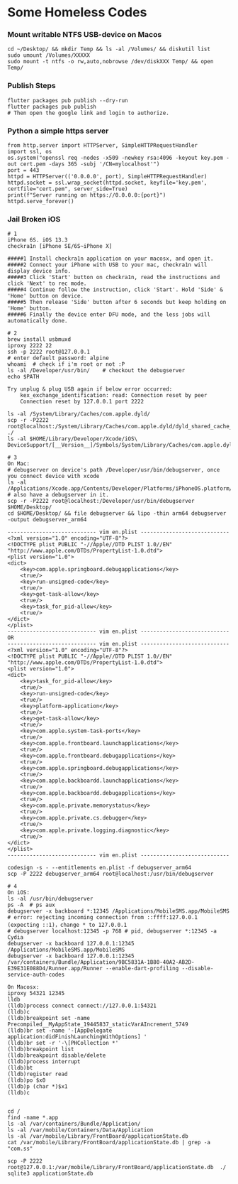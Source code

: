 
# Some Homeless Codes

### Mount writable NTFS USB-device on Macos

    cd ~/Desktop/ && mkdir Temp && ls -al /Volumes/ && diskutil list 
    sudo umount /Volumes/XXXXX
    sudo mount -t ntfs -o rw,auto,nobrowse /dev/diskXXX Temp/ && open Temp/

### Publish Steps

    flutter packages pub publish --dry-run
    flutter packages pub publish
    # Then open the google link and login to authorize.


### Python a simple https server

    from http.server import HTTPServer, SimpleHTTPRequestHandler
    import ssl, os
    os.system("openssl req -nodes -x509 -newkey rsa:4096 -keyout key.pem -out cert.pem -days 365 -subj '/CN=mylocalhost'")
    port = 443
    httpd = HTTPServer(('0.0.0.0', port), SimpleHTTPRequestHandler)
    httpd.socket = ssl.wrap_socket(httpd.socket, keyfile='key.pem', certfile="cert.pem", server_side=True)
    print(f"Server running on https://0.0.0.0:{port}")
    httpd.serve_forever()



### Jail Broken iOS

    # 1
    iPhone 6S. iOS 13.3
    checkra1n [iPhone SE/6S~iPhone X]

    #####1 Install checkra1n application on your macosx, and open it.
    #####2 Connect your iPhone with USB to your mac, checkra1n will display device info.
    #####3 Click 'Start' button on checkra1n, read the instructions and click 'Next' to rec mode.
    #####4 Continue follow the instruction, click 'Start'. Hold 'Side' & 'Home' button on device. 
    #####5 Then release 'Side' button after 6 seconds but keep holding on 'Home' button.
    #####6 Finally the device enter DFU mode, and the less jobs will automatically done. 

    # 2
    brew install usbmuxd
    iproxy 2222 22
    ssh -p 2222 root@127.0.0.1
    # enter default password: alpine
    whoami  # check if i'm root or not :P
    ls -al /Developer/usr/bin/    # checkout the debugserver
    echo $PATH

    Try unplug & plug USB again if below error occurred:
        kex_exchange_identification: read: Connection reset by peer
        Connection reset by 127.0.0.1 port 2222

    ls -al /System/Library/Caches/com.apple.dyld/
    scp -r -P2222 root@localhost:/System/Library/Caches/com.apple.dyld/dyld_shared_cache_arm64 ./
    ls -al $HOME/Library/Developer/Xcode/iOS\ DeviceSupport/[__Version__]/Symbols/System/Library/Caches/com.apple.dyld/

    # 3
    On Mac:
    # debugserver on device's path /Developer/usr/bin/debugserver, once you connect device with xcode 
    ls -al /Applications/Xcode.app/Contents/Developer/Platforms/iPhoneOS.platform/DeviceSupport/13.3/DeveloperDiskImage.dmg # also have a debugserver in it.
    scp -r -P2222 root@localhost:/Developer/usr/bin/debugserver $HOME/Desktop/
    cd $HOME/Desktop/ && file debugserver && lipo -thin arm64 debugserver -output debugserver_arm64

    ---------------------------- vim en.plist ----------------------------
    <?xml version="1.0" encoding="UTF-8"?>
    <!DOCTYPE plist PUBLIC "-//Apple//DTD PLIST 1.0//EN" "http://www.apple.com/DTDs/PropertyList-1.0.dtd">
    <plist version="1.0">
    <dict>
        <key>com.apple.springboard.debugapplications</key>
        <true/>
        <key>run-unsigned-code</key>
        <true/>
        <key>get-task-allow</key>
        <true/>
        <key>task_for_pid-allow</key>
        <true/>
    </dict>
    </plist>
    ---------------------------- vim en.plist ----------------------------
    OR 
    ---------------------------- vim en.plist ----------------------------
    <?xml version="1.0" encoding="UTF-8"?>
    <!DOCTYPE plist PUBLIC "-//Apple//DTD PLIST 1.0//EN" "http://www.apple.com/DTDs/PropertyList-1.0.dtd">
    <plist version="1.0">
    <dict>
        <key>task_for_pid-allow</key>
        <true/>
        <key>run-unsigned-code</key>
        <true/>
        <key>platform-application</key>
        <true/>
        <key>get-task-allow</key>
        <true/>
        <key>com.apple.system-task-ports</key>
        <true/>
        <key>com.apple.frontboard.launchapplications</key>
        <true/>
        <key>com.apple.frontboard.debugapplications</key>
        <true/>
        <key>com.apple.springboard.debugapplications</key>
        <true/>
        <key>com.apple.backboardd.launchapplications</key>
        <true/>
        <key>com.apple.backboardd.debugapplications</key>
        <true/>
        <key>com.apple.private.memorystatus</key>
        <true/>
        <key>com.apple.private.cs.debugger</key>
        <true/>
        <key>com.apple.private.logging.diagnostic</key>
        <true/>
    </dict>
    </plist>
    ---------------------------- vim en.plist ----------------------------

    codesign -s - --entitlements en.plist -f debugserver_arm64
    scp -P 2222 debugserver_arm64 root@localhost:/usr/bin/debugserver

    # 4
    On iOS:
    ls -al /usr/bin/debugserver
    ps -A  # ps aux
    debugserver -x backboard *:12345 /Applications/MobileSMS.app/MobileSMS  # error: rejecting incoming connection from ::ffff:127.0.0.1 (expecting ::1)，change * to 127.0.0.1
    # debugserver localhost:12345 -p 768 # pid, debugserver *:12345 -a Cydia
    debugserver -x backboard 127.0.0.1:12345 /Applications/MobileSMS.app/MobileSMS
    debugserver -x backboard 127.0.0.1:12345  /var/containers/Bundle/Application/9BC5831A-1B80-40A2-AB2D-E39E31E088D4/Runner.app/Runner --enable-dart-profiling --disable-service-auth-codes 
    
    On Macosx:    
    iproxy 54321 12345
    lldb
    (lldb)process connect connect://127.0.0.1:54321
    (lldb)c
    (lldb)breakpoint set -name Precompiled__MyAppState_19445837_staticVarAIncrement_5749
    (lldb)br set -name '-[AppDelegate application:didFinishLaunchingWithOptions] '
    (lldb)br set -r '-\[PHCollection *'
    (lldb)breakpoint list
    (lldb)breakpoint disable/delete
    (lldb)process interrupt
    (lldb)bt
    (lldb)register read
    (lldb)po $x0
    (lldb)p (char *)$x1
    (lldb)c


    cd /
    find -name *.app
    ls -al /var/containers/Bundle/Application/
    ls -al /var/mobile/Containers/Data/Application
    ls -al /var/mobile/Library/FrontBoard/applicationState.db
    cat /var/mobile/Library/FrontBoard/applicationState.db | grep -a "com.ss"

    scp -P 2222 root@127.0.0.1:/var/mobile/Library/FrontBoard/applicationState.db  ./
    sqlite3 applicationState.db 